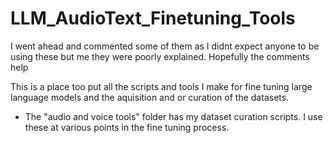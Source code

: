 # LLM_AudioText_Finetuning_Tools

I went ahead and commented some of them as I didnt expect anyone to be using these but me they were poorly explained. Hopefully the comments help

This is a place too put all the scripts and tools I make for fine tuning large language models and the aquisition and or curation of the datasets.

- The "audio and voice tools" folder has my dataset curation scripts. I use these at various points in the fine tuning process.
